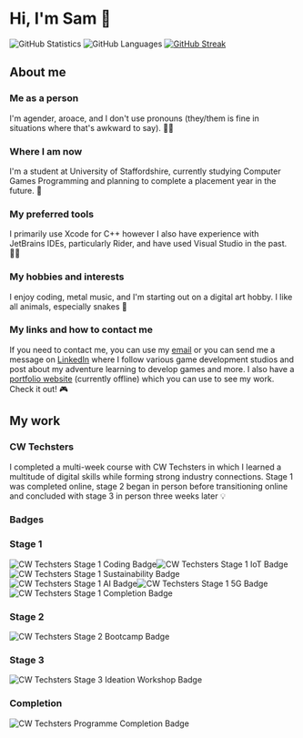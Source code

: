 # Hi, I'm Sam 👋
![GitHub Statistics](https://raw.githubusercontent.com/tofuprogrammer/readme-stats/master/generated/overview.svg)
![GitHub Languages](https://raw.githubusercontent.com/tofuprogrammer/readme-stats/master/generated/languages.svg)
[![GitHub Streak](https://streak-stats.demolab.com?user=tofuprogrammer&theme=transparent&date_format=j%20M%5B%20Y%5D)](https://git.io/streak-stats)
## About me

### Me as a person
I'm agender, aroace, and I don't use pronouns (they/them is fine in situations where that's awkward to say). 🏳️‍🌈

### Where I am now
I'm a student at University of Staffordshire, currently studying Computer Games Programming and planning to complete a placement year in the future. 📔

### My preferred tools
I primarily use Xcode for C++ however I also have experience with JetBrains IDEs, particularly Rider, and have used Visual Studio in the past. 🧑‍💻

### My hobbies and interests
I enjoy coding, metal music, and I'm starting out on a digital art hobby. I like all animals, especially snakes 🐍

### My links and how to contact me
If you need to contact me, you can use my [email](mailto:sam@samhart.co.uk) or you can send me a message on [LinkedIn](https://www.linkedin.com/in/samson-hart-b69828226) where I follow various game development studios and post about my adventure learning to develop games and more. I also have a [portfolio website](https://samhart.co.uk) (currently offline) which you can use to see my work. Check it out! 🎮

## My work

### CW Techsters
I completed a multi-week course with CW Techsters in which I learned a multitude of digital skills while forming strong industry connections. Stage 1 was completed online, stage 2 began in person before transitioning online and concluded with stage 3 in person three weeks later 💡

### Badges
### Stage 1
![CW Techsters Stage 1 Coding Badge](https://github.com/tofuprogrammer/tofuprogrammer/blob/fab216da232420d4a575aeee64e3ed5696eb0f67/Credly%20badges/CW%20Techsters/Stage%201/cw-techsters-programme-participant-stage-1-explore-coding.png "Coding Badge")![CW Techsters Stage 1 IoT Badge](https://github.com/tofuprogrammer/tofuprogrammer/blob/cd7893bf751e5dc48f9ae9bb4958fdfe4863ca29/Credly%20badges/CW%20Techsters/Stage%201/cw-techsters-programme-participant-stage-1-explore-iot-internet-of-things.png "IoT Badge")![CW Techsters Stage 1 Sustainability Badge](https://github.com/tofuprogrammer/tofuprogrammer/blob/cd7893bf751e5dc48f9ae9bb4958fdfe4863ca29/Credly%20badges/CW%20Techsters/Stage%201/cw-techsters-programme-participant-stage-1-explore-sustainability.png "Sustainability Badge")![CW Techsters Stage 1 AI Badge](https://github.com/tofuprogrammer/tofuprogrammer/blob/5c6db5f2af960d20b96e469b46a872b572ac9a05/Credly%20badges/CW%20Techsters/Stage%201/cw-techsters-programme-participant-stage-1-explore-ai-artificial-intelligence.png "AI Badge")![CW Techsters Stage 1 5G Badge](https://github.com/tofuprogrammer/tofuprogrammer/blob/5c6db5f2af960d20b96e469b46a872b572ac9a05/Credly%20badges/CW%20Techsters/Stage%201/cw-techsters-programme-participant-stage-1-explore-5g.png "5G Badge")![CW Techsters Stage 1 Completion Badge](https://github.com/tofuprogrammer/tofuprogrammer/blob/5c6db5f2af960d20b96e469b46a872b572ac9a05/Credly%20badges/CW%20Techsters/Stage%201/cw-techsters-digital-skills-programme-completion-of-stage-one.png "Completion Badge")
### Stage 2
![CW Techsters Stage 2 Bootcamp Badge](https://github.com/tofuprogrammer/tofuprogrammer/blob/6b8ef7edc4ecc4ce12bed29c876cc0e38b2feb66/Credly%20badges/CW%20Techsters/Stage%202/cw-techsters-digital-skills-programme-stage-2-bootcamp.png "Bootcamp Badge")
### Stage 3
![CW Techsters Stage 3 Ideation Workshop Badge](https://github.com/tofuprogrammer/tofuprogrammer/blob/6b8ef7edc4ecc4ce12bed29c876cc0e38b2feb66/Credly%20badges/CW%20Techsters/Stage%203/cw-techsters-digital-skills-programme-stage-3-ideation-workshop.png "Ideation Workshop Badge")
### Completion
![CW Techsters Programme Completion Badge](https://github.com/tofuprogrammer/tofuprogrammer/blob/6b8ef7edc4ecc4ce12bed29c876cc0e38b2feb66/Credly%20badges/CW%20Techsters/Completion/cw-techsters-completion-of-programme.png "Programme Workshop Badge")
